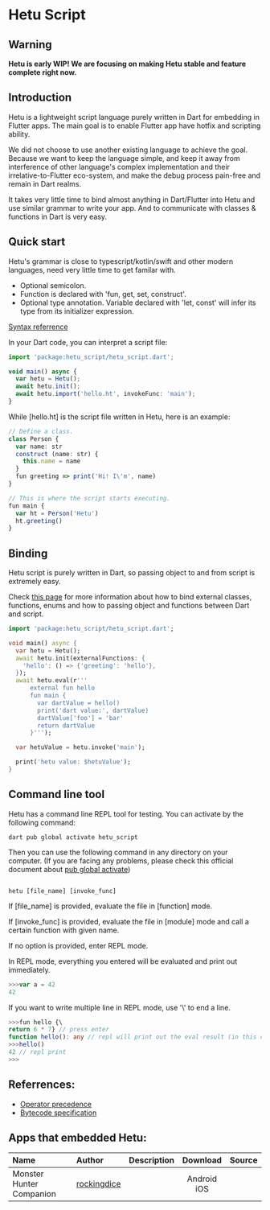 # Hetu Script

## Warning

**Hetu is early WIP! We are focusing on making Hetu stable and feature complete right now.**

## Introduction

Hetu is a lightweight script language purely written in Dart for embedding in Flutter apps. The main goal is to enable Flutter app have hotfix and scripting ability.

We did not choose to use another existing language to achieve the goal. Because we want to keep the language simple, and keep it away from interference of other language's complex implementation and their irrelative-to-Flutter eco-system, and make the debug process pain-free and remain in Dart realms.

It takes very little time to bind almost anything in Dart/Flutter into Hetu and use similar grammar to write your app. And to communicate with classes & functions in Dart is very easy.

## Quick start

Hetu's grammar is close to typescript/kotlin/swift and other modern languages, need very little time to get familar with.

- Optional semicolon.
- Function is declared with 'fun, get, set, construct'.
- Optional type annotation. Variable declared with 'let, const' will infer its type from its initializer expression.

[Syntax referrence](https://github.com/hetu-script/site-www/blob/main/docs/en-US/syntax/index.md)

In your Dart code, you can interpret a script file:

```typescript
import 'package:hetu_script/hetu_script.dart';

void main() async {
  var hetu = Hetu();
  await hetu.init();
  await hetu.import('hello.ht', invokeFunc: 'main');
}
```

While [hello.ht] is the script file written in Hetu, here is an example:

```typescript
// Define a class.
class Person {
  var name: str
  construct (name: str) {
    this.name = name
  }
  fun greeting => print('Hi! I\'m', name)
}

// This is where the script starts executing.
fun main {
  var ht = Person('Hetu')
  ht.greeting()
}
```

## Binding

Hetu script is purely written in Dart, so passing object to and from script is extremely easy.

Check [this page](https://github.com/hetu-script/site-www/blob/main/docs/en-US/binding/index.md) for more information about how to bind external classes, functions, enums and how to passing object and functions between Dart and script.

```dart
import 'package:hetu_script/hetu_script.dart';

void main() async {
  var hetu = Hetu();
  await hetu.init(externalFunctions: {
    'hello': () => {'greeting': 'hello'},
  });
  await hetu.eval(r'''
      external fun hello
      fun main {
        var dartValue = hello()
        print('dart value:', dartValue)
        dartValue['foo'] = 'bar'
        return dartValue
      }''');

  var hetuValue = hetu.invoke('main');

  print('hetu value: $hetuValue');
}
```

## Command line tool

Hetu has a command line REPL tool for testing. You can activate by the following command:

```
dart pub global activate hetu_script
```

Then you can use the following command in any directory on your computer. (If you are facing any problems, please check this official document about [pub global activate](https://dart.dev/tools/pub/cmd/pub-global))

```

hetu [file_name] [invoke_func]

```

If [file_name] is provided, evaluate the file in [function] mode.

If [invoke_func] is provided, evaluate the file in [module] mode and call a certain function with given name.

If no option is provided, enter REPL mode.

In REPL mode, everything you entered will be evaluated and print out immediately.

```typescript
>>>var a = 42
42
```

If you want to write multiple line in REPL mode, use '\\' to end a line.

```typescript
>>>fun hello {\
return 6 * 7} // press enter
function hello(): any // repl will print out the eval result (in this case the type of this function)
>>>hello()
42 // repl print
>>>
```

## Referrences:

- [Operator precedence](https://github.com/hetu-script/site-www/blob/main/docs/en-US/operator_precedence/index.md)
- [Bytecode specification](https://github.com/hetu-script/site-www/blob/main/docs/en-US/bytecode_specification/index.md)

## Apps that embedded Hetu:

| Name                     | Author                                        | Description |    Download    | Source |
| :----------------------- | :-------------------------------------------- | :---------- | :------------: | :----- |
| Monster Hunter Companion | [rockingdice](https://github.com/rockingdice) |             | Android<br>iOS |        |
